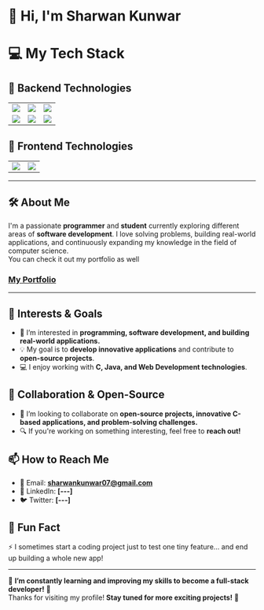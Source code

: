 # 👋 Hi, I'm Sharwan Kunwar

# 💻 My Tech Stack

## 🚀 Backend Technologies
<table>
  <tr>
    <td><img src="https://img.shields.io/badge/Java-%23ED8B00.svg?style=for-the-badge&logo=java&logoColor=white"/></td>
    <td><img src="https://img.shields.io/badge/Spring%20Boot-%236DB33F.svg?style=for-the-badge&logo=spring-boot&logoColor=white"/></td>
    <td><img src="https://img.shields.io/badge/PostgreSQL-%234169E1.svg?style=for-the-badge&logo=postgresql&logoColor=white"/></td>
  </tr>
  <tr>
    <td><img src="https://img.shields.io/badge/Docker-%230db7ed.svg?style=for-the-badge&logo=docker&logoColor=white"/></td>
    <td><img src="https://img.shields.io/badge/Git-%23F05033.svg?style=for-the-badge&logo=git&logoColor=white"/></td>
    <td><img src="https://img.shields.io/badge/GitHub-%23121011.svg?style=for-the-badge&logo=github&logoColor=white"/></td>
  </tr>
</table>

## 🎨 Frontend Technologies
<table>
  <tr>
    <td><img src="https://img.shields.io/badge/HTML5-%23E34F26.svg?style=for-the-badge&logo=html5&logoColor=white"/></td>
    <td><img src="https://img.shields.io/badge/CSS3-%231572B6.svg?style=for-the-badge&logo=css3&logoColor=white"/></td>
  </tr>
</table>

---



## 🛠 About Me
I'm a passionate **programmer** and **student** currently exploring different areas of **software development**. I love solving problems, building real-world applications, and continuously expanding my knowledge in the field of computer science.<br> 
You can check it out my portfolio as well 
### **[My Portfolio](https://sharwankunwar.github.io/My-Portfolio-07/)**

---



## 🚀 Interests & Goals
- 👀 I’m interested in **programming, software development, and building real-world applications.**  
- 💡 My goal is to **develop innovative applications** and contribute to **open-source projects**.  
- 💻 I enjoy working with **C, Java, and Web Development technologies**.  

## 🤝 Collaboration & Open-Source
- 💞️ I’m looking to collaborate on **open-source projects, innovative C-based applications, and problem-solving challenges.**  
- 🔍 If you're working on something interesting, feel free to **reach out!**  

## 📫 How to Reach Me  
- 📩 Email: **sharwankunwar07@gmail.com**  
- 💼 LinkedIn: **[---]**  
- 🐦 Twitter: **[---]**  

## 🎉 Fun Fact  
⚡ I sometimes start a coding project just to test one tiny feature… and end up building a whole new app!

---

🔹 **I’m constantly learning and improving my skills to become a full-stack developer!** 🚀  
Thanks for visiting my profile! **Stay tuned for more exciting projects!** 🚀
